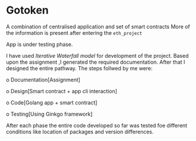 # Gotoken
A combination of centralised application and set of smart contracts
More of the information is present after entering the `eth_project`

App is under testing phase.

I have used *Iterative Waterfall model* for development of the project.
Based upon the assignment ,I generated the required documentation. After that I designed the entire pathway.
The steps follwed by me were:

  o Documentation[Assignment]
  
  o Design[Smart contract + app cli interaction]
  
  o Code[Golang app + smart contract]
  
  o Testing[Using Ginkgo framework]
  
 After each phase the entire code developed so far was tested foe different conditions like location of packages and version
  differences.
  
